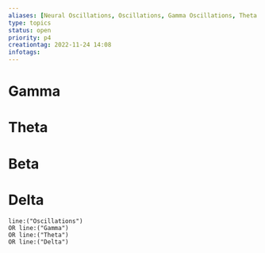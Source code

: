 ```yaml
---
aliases: [Neural Oscillations, Oscillations, Gamma Oscillations, Theta Oscillations, Delta Oscillations]
type: topics
status: open
priority: p4
creationtag: 2022-11-24 14:08
infotags:
---
```


# Gamma
 
# Theta
 
# Beta
 
# Delta



```query 
line:("Oscillations") 
OR line:("Gamma")
OR line:("Theta")
OR line:("Delta")
```